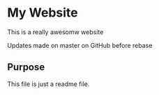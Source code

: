 # My Website

This is a really awesomw website

Updates made on master on GitHub before rebase

## Purpose

This file is just a readme file.
